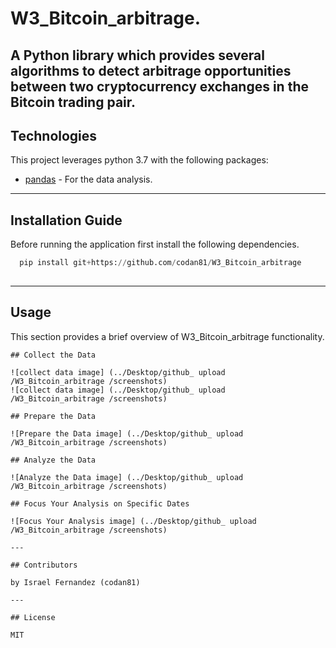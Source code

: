 # W3_Bitcoin_arbitrage.


A Python library which provides several algorithms to detect arbitrage opportunities between two cryptocurrency exchanges in the Bitcoin trading pair.
---

## Technologies

This project leverages python 3.7 with the following packages:

* [pandas](https://github.com/google/python-pandas) - For the data analysis.


---

## Installation Guide

Before running the application first install the following dependencies.

```python
  pip install git+https://github.com/codan81/W3_Bitcoin_arbitrage
  
```

---

## Usage

This section provides a brief overview of W3_Bitcoin_arbitrage functionality.
```
## Collect the Data

![collect data image] (../Desktop/github_ upload  /W3_Bitcoin_arbitrage /screenshots)
![collect data image] (../Desktop/github_ upload  /W3_Bitcoin_arbitrage /screenshots)

## Prepare the Data

![Prepare the Data image] (../Desktop/github_ upload  /W3_Bitcoin_arbitrage /screenshots)

## Analyze the Data

![Analyze the Data image] (../Desktop/github_ upload  /W3_Bitcoin_arbitrage /screenshots)

## Focus Your Analysis on Specific Dates

![Focus Your Analysis image] (../Desktop/github_ upload  /W3_Bitcoin_arbitrage /screenshots)

---

## Contributors

by Israel Fernandez (codan81)

---

## License

MIT
